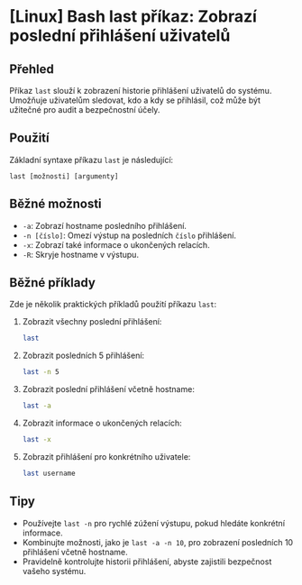 # [Linux] Bash last příkaz: Zobrazí poslední přihlášení uživatelů

## Přehled
Příkaz `last` slouží k zobrazení historie přihlášení uživatelů do systému. Umožňuje uživatelům sledovat, kdo a kdy se přihlásil, což může být užitečné pro audit a bezpečnostní účely.

## Použití
Základní syntaxe příkazu `last` je následující:

```
last [možnosti] [argumenty]
```

## Běžné možnosti
- `-a`: Zobrazí hostname posledního přihlášení.
- `-n [číslo]`: Omezí výstup na posledních `číslo` přihlášení.
- `-x`: Zobrazí také informace o ukončených relacích.
- `-R`: Skryje hostname v výstupu.

## Běžné příklady
Zde je několik praktických příkladů použití příkazu `last`:

1. Zobrazit všechny poslední přihlášení:
   ```bash
   last
   ```

2. Zobrazit posledních 5 přihlášení:
   ```bash
   last -n 5
   ```

3. Zobrazit poslední přihlášení včetně hostname:
   ```bash
   last -a
   ```

4. Zobrazit informace o ukončených relacích:
   ```bash
   last -x
   ```

5. Zobrazit přihlášení pro konkrétního uživatele:
   ```bash
   last username
   ```

## Tipy
- Používejte `last -n` pro rychlé zúžení výstupu, pokud hledáte konkrétní informace.
- Kombinujte možnosti, jako je `last -a -n 10`, pro zobrazení posledních 10 přihlášení včetně hostname.
- Pravidelně kontrolujte historii přihlášení, abyste zajistili bezpečnost vašeho systému.